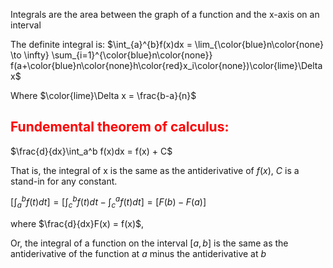 Integrals are the area between the graph of a function and the x-axis on an interval

The definite integral is:
$\int_{a}^{b}f(x)dx = \lim_{\color{blue}n\color{none} \to \infty} \sum_{i=1}^{\color{blue}n\color{none}} f(a+\color{blue}n\color{none}h\color{red}x_i\color{none})\color{lime}\Delta x$

Where
$\color{lime}\Delta x = \frac{b-a}{n}$

## Fundemental theorem of calculus:

$\frac{d}{dx}\int_a^b f(x)dx = f(x) + C$

That is, the integral of x is the same as the antiderivative of $f(x)$, $C$ is a stand-in for any constant.

$[\int_a^b f(t)dt] = [\int_c^b f(t)dt - \int_c^a f(t)dt] = [F(b) - F(a)]$

where $\frac{d}{dx}F(x) = f(x)$,

Or, the integral of a function on the interval $[a,b]$ is the same as the antiderivative of the function at $a$ minus the antiderivative at $b$

<style>h2 {color: red;}</style>
